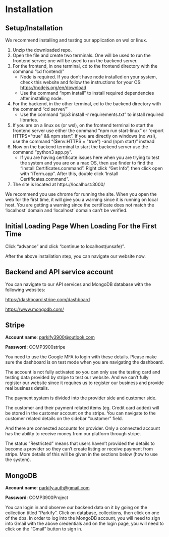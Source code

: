 # Installation 

## Setup/Installation 

We recommend installing and testing our application on wsl or linux. 

1. Unzip the downloaded repo. 
2. Open the file and create two terminals. One will be used to run the frontend server; one will be used to run the backend server. 
3. For the frontend, in one terminal, cd to the frontend directory with the command “cd frontend/” 
    * Node is required. If you don’t have node installed on your system, check this website and follow the instructions for your OS: https://nodejs.org/en/download 
    * Use the command “npm install” to install required dependencies after installing node. 
4. For the backend, in the other terminal, cd to the backend directory with the command “cd server/” 
    * Use the command “pip3 install -r requirements.txt” to install required libraries. 
5. If you are on a linux os (or wsl), on the frontend terminal to start the frontend server use either the command “npm run start-linux” or “export HTTPS="true" && npm start”. If you are directly on windows (no wsl), use the command “($env:HTTPS = "true") -and (npm start)” instead 
6. Now on the backend terminal to start the backend server use the command “python3 app.py”. 
    * If you are having certificate issues here when you are trying to test the system and you are on a mac OS, then use finder to find the “Install Certificates.command”. Right click “Get Info”, then click open with “iTerm.app”. After this, double click ‘Install Certificates.command”.
7. The site is located at https://localhost:3000/ 

We recommend you use chrome for running the site. When you open the web for the first time, it will give you a warning since it is running on local host. You are getting a warning since the certificate does not match the ‘localhost’ domain and ‘localhost’ domain can’t be verified. 

## Initial Loading Page When Loading For the First Time


Click “advance” and click “continue to localhost(unsafe)”. 


After the above installation step, you can navigate our website now. 

## Backend and API service account
You can navigate to our API services and MongoDB database with the following websites: 

https://dashboard.stripe.com/dashboard 

https://www.mongodb.com/ 

## Stripe 

**Account name**: parkify3900@outlook.com 

**Password**: COMP3900stripe 

You need to use the Google MFA to login with these details. Please make sure the dashboard is on test mode when you are navigating the dashboard. 


The account is not fully activated so you can only use the testing card and testing data provided by stripe to test our website. And we can’t fully register our website since it requires us to register our business and provide real business details. 

The payment system is divided into the provider side and customer side.  

The customer and their payment related items (eg. Credit card added) will be stored in the customer account on the stripe. You can navigate to the customer related details on the sidebar “customer” field. 
 
And there are connected accounts for provider. Only a connected account has the ability to receive money from our platform through stripe. 


The status ”Restricted” means that users haven’t provided the details to become a provider so they can’t create listing or receive payment from stripe. More details of this will be given in the sections below (how to use the system). 

## MongoDB 

**Account name**: parkify.auth@gmail.com 

**Password**: COMP3900Project 

You can login in and observe our backend data on it by going on the collection titled “Parkify”. Click on database, collections, then click on one of the dbs. In order to log into the MongoDB account, you will need to sign into Gmail with the above credentials and on the login page, you will need to click on the “Gmail” button to sign in.  
